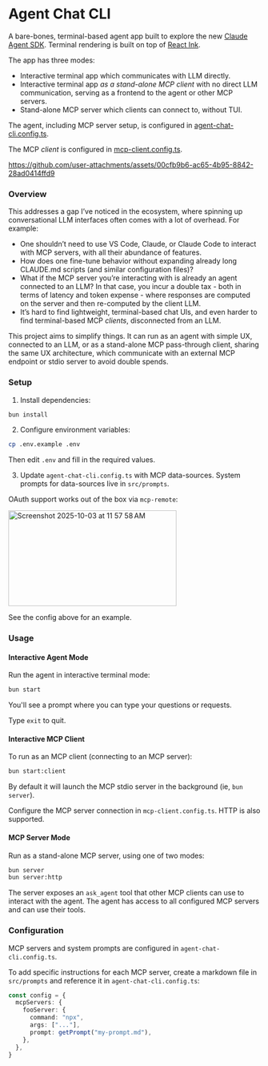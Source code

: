 # Agent Chat CLI

A bare-bones, terminal-based agent app built to explore the new [Claude Agent SDK](https://docs.claude.com/en/api/agent-sdk/overview). Terminal rendering is built on top of [React Ink](https://github.com/vadimdemedes/ink).

The app has three modes:

- Interactive terminal app which communicates with LLM directly.
- Interactive terminal app _as a stand-alone MCP client_ with no direct LLM communication, serving as a frontend to the agent or other MCP servers.
- Stand-alone MCP server which clients can connect to, without TUI.

The agent, including MCP server setup, is configured in [agent-chat-cli.config.ts](agent-chat-cli.config.ts).

The MCP _client_ is configured in [mcp-client.config.ts](mcp-client.config.ts).

https://github.com/user-attachments/assets/00cfb9b6-ac65-4b95-8842-28ad0414ffd9

### Overview

This addresses a gap I’ve noticed in the ecosystem, where spinning up conversational LLM interfaces often comes with a lot of overhead. For example:

- One shouldn’t need to use VS Code, Claude, or Claude Code to interact with MCP servers, with all their abundance of features.
- How does one fine-tune behavior without expanding already long CLAUDE.md scripts (and similar configuration files)?
- What if the MCP server you’re interacting with is already an agent connected to an LLM? In that case, you incur a double tax - both in terms of latency and token expense - where responses are computed on the server and then re-computed by the client LLM.
- It’s hard to find lightweight, terminal-based chat UIs, and even harder to find terminal-based MCP _clients_, disconnected from an LLM.

This project aims to simplify things. It can run as an agent with simple UX, connected to an LLM, or as a stand-alone MCP pass-through client, sharing the same UX architecture, which communicate with an external MCP endpoint or stdio server to avoid double spends.

### Setup

1. Install dependencies:

```bash
bun install
```

2. Configure environment variables:

```bash
cp .env.example .env
```

Then edit `.env` and fill in the required values.

3. Update `agent-chat-cli.config.ts` with MCP data-sources. System prompts for data-sources live in `src/prompts`.

OAuth support works out of the box via `mcp-remote`: 

<img width="336" height="191" alt="Screenshot 2025-10-03 at 11 57 58 AM" src="https://github.com/user-attachments/assets/1f138a05-7a05-4629-ac83-08a2a34519f2" />

See the config above for an example. 

### Usage

#### Interactive Agent Mode

Run the agent in interactive terminal mode:

```bash
bun start
```

You'll see a prompt where you can type your questions or requests.

Type `exit` to quit.

#### Interactive MCP Client

To run as an MCP client (connecting to an MCP server):

```bash
bun start:client
```

By default it will launch the MCP stdio server in the background (ie, `bun server`).

Configure the MCP server connection in `mcp-client.config.ts`. HTTP is also supported.

#### MCP Server Mode

Run as a stand-alone MCP server, using one of two modes:

```bash
bun server
bun server:http
```

The server exposes an `ask_agent` tool that other MCP clients can use to interact with the agent. The agent has access to all configured MCP servers and can use their tools.

### Configuration

MCP servers and system prompts are configured in `agent-chat-cli.config.ts`.

To add specific instructions for each MCP server, create a markdown file in `src/prompts` and reference it in `agent-chat-cli.config.ts`:

```ts
const config = {
  mcpServers: {
    fooServer: {
      command: "npx",
      args: ["..."],
      prompt: getPrompt("my-prompt.md"),
    },
  },
}
```
